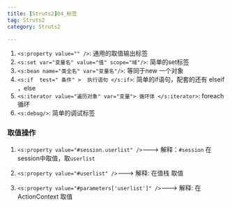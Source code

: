 ```yaml
---
title: [Struts2]04_标签
tag: Struts2
category: Struts2

---
```


1. `<s:property value="" />`: 通用的取值输出标签
2. `<s:set var="变量名" value="值" scope="域"/>`:  简单的set标签 
3.  `<s:bean name="类全名" var="变量名"/>`:  等同于new 一个对象
4.  `<s:if  test=" 条件" >  执行语句 </s:if>`:  简单的if语句，配套的还有 elseif ，else
5.  `<s:iterator value="遍历对象" var="变量"> 循环体 </s:iterator>`:  foreach循环
6. `<s:debug/>`: 简单的调试标签
### 取值操作

1. `<s:property value="#session.userlist" />`---> 解释：`#session` 在session中取值，取`userlist`

2.  `<s:property value="#userlist" />`---> 解释: 在值栈 取值

3. `<s:property value="#parameters['userlist']" />`---> 解释: 在ActionContext 取值